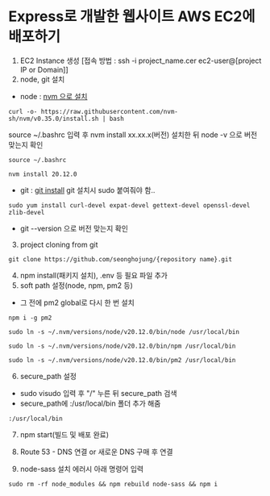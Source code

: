 # Express로 개발한 웹사이트 AWS EC2에 배포하기
1. EC2 Instance 생성 [접속 방법 : ssh -i project_name.cer ec2-user@[project IP or Domain]]
2. node, git 설치
 - node : [nvm 으로 설치](https://github.com/creationix/nvm)
 ```terminal
 curl -o- https://raw.githubusercontent.com/nvm-sh/nvm/v0.35.0/install.sh | bash
 ```
 source ~/.bashrc 입력 후 nvm install xx.xx.x(버전) 설치한 뒤  node -v 으로 버전 맞는지 확인
  ```terminal
  source ~/.bashrc
  ```
  ```terminal
  nvm install 20.12.0
  ```
 - git : [git install](https://git-scm.com/book/ko/v1/%EC%8B%9C%EC%9E%91%ED%95%98%EA%B8%B0-Git-%EC%84%A4%EC%B9%98)
 git 설치시 sudo 붙여줘야 함..
 ```terminal
 sudo yum install curl-devel expat-devel gettext-devel openssl-devel zlib-devel
 ```
 - git --version 으로 버전 맞는지 확인  
3. project cloning from git
```terminal
git clone https://github.com/seonghojung/{repository name}.git
```
4. npm install(패키지 설치), .env 등 필요 파일 추가
5. soft path 설정(node, npm, pm2 등)
 - 그 전에 pm2 global로 다시 한 번 설치
```terminal
npm i -g pm2
```
```terminal
sudo ln -s ~/.nvm/versions/node/v20.12.0/bin/node /usr/local/bin
```
```terminal
sudo ln -s ~/.nvm/versions/node/v20.12.0/bin/npm /usr/local/bin
```
```terminal
sudo ln -s ~/.nvm/versions/node/v20.12.0/bin/pm2 /usr/local/bin
```
6. secure_path 설정
 - sudo visudo 입력 후 "/" 누른 뒤 secure_path 검색
 - secure_path에 :/usr/local/bin 폴더 추가 해줌
```terminal
:/usr/local/bin
```
7. npm start(빌드 및 배포 완료)
8. Route 53 - DNS 연결 or 새로운 DNS 구매 후 연결

9. node-sass 설치 에러시 아래 명령어 입력
```terminal
sudo rm -rf node_modules && npm rebuild node-sass && npm i
```
